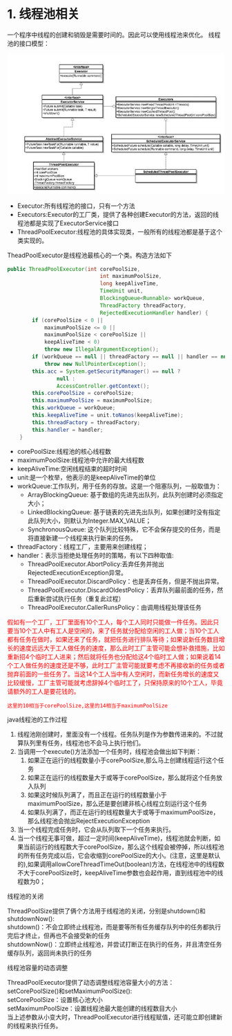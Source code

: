 # 1. 线程池相关
一个程序中线程的创建和销毁是需要时间的。因此可以使用线程池来优化。 
线程池的接口模型：

![java线程池.png](../images/java线程池.png)  

- Executor:所有线程池的接口，只有一个方法
- Executors:Executor的工厂类，提供了各种创建Executor的方法，返回的线程池都是实现了ExecutorService接口
- ThreadPoolExecutor:线程池的具体实现类，一般所有的线程池都是基于这个类实现的。

TheadPoolExecutor是线程池最核心的一个类。构造方法如下
```JAVA
public ThreadPoolExecutor(int corePoolSize,
                              int maximumPoolSize,
                              long keepAliveTime,
                              TimeUnit unit,
                              BlockingQueue<Runnable> workQueue,
                              ThreadFactory threadFactory,
                              RejectedExecutionHandler handler) {
        if (corePoolSize < 0 ||
            maximumPoolSize <= 0 ||
            maximumPoolSize < corePoolSize ||
            keepAliveTime < 0)
            throw new IllegalArgumentException();
        if (workQueue == null || threadFactory == null || handler == null)
            throw new NullPointerException();
        this.acc = System.getSecurityManager() == null ?
                null :
                AccessController.getContext();
        this.corePoolSize = corePoolSize;
        this.maximumPoolSize = maximumPoolSize;
        this.workQueue = workQueue;
        this.keepAliveTime = unit.toNanos(keepAliveTime);
        this.threadFactory = threadFactory;
        this.handler = handler;
    }
```
- corePoolSize:线程池的核心线程数
- maximumPoolSize:线程池中允许的最大线程数
- keepAliveTime:空闲线程结束的超时时间
- unit:是一个枚举，他表示的是keepAliveTime的单位
- workQueue:工作队列，用于任务的存放。这是一个阻塞队列，一般取值为：
    - ArrayBlockingQueue: 基于数组的先进先出队列，此队列创建时必须指定大小；
    - LinkedBlockingQueue: 基于链表的先进先出队列，如果创建时没有指定此队列大小，则默认为Integer.MAX_VALUE；
    - SynchronousQueue: 这个队列比较特殊，它不会保存提交的任务，而是将直接新建一个线程来执行新来的任务。
- threadFactory：线程工厂，主要用来创建线程；
- handler：表示当拒绝处理任务时的策略，有以下四种取值:
    - ThreadPoolExecutor.AbortPolicy:丢弃任务并抛出RejectedExecutionException异常。 
    - ThreadPoolExecutor.DiscardPolicy：也是丢弃任务，但是不抛出异常。 
    - ThreadPoolExecutor.DiscardOldestPolicy：丢弃队列最前面的任务，然后重新尝试执行任务（重复此过程）
    - ThreadPoolExecutor.CallerRunsPolicy：由调用线程处理该任务 

<font color="red">
    假如有一个工厂，工厂里面有10个工人，每个工人同时只能做一件任务。因此只要当10个工人中有工人是空闲的，来了任务就分配给空闲的工人做；当10个工人都有任务在做时，如果还来了任务，就把任务进行排队等待；如果说新任务数目增长的速度远远大于工人做任务的速度，那么此时工厂主管可能会想补救措施，比如重新招4个临时工人进来；然后就将任务也分配给这4个临时工人做；如果说着14个工人做任务的速度还是不够，此时工厂主管可能就要考虑不再接收新的任务或者抛弃前面的一些任务了。当这14个工人当中有人空闲时，而新任务增长的速度又比较缓慢，工厂主管可能就考虑辞掉4个临时工了，只保持原来的10个工人，毕竟请额外的工人是要花钱的。

    这里的10相当于corePoolSize,这里的14相当于maximumPoolSize
</font>

java线程池的工作过程

1. 线程池刚创建时，里面没有一个线程。任务队列是作为参数传进来的。不过就算队列里有任务，线程池也不会马上执行他们。
2. 当调用一个execute()方法添加一个任务时，线程池会做出如下判断：
    1. 如果正在运行的线程数量小于corePoolSize,那么马上创建线程运行这个任务
    2. 如果正在运行的线程数量大于或等于corePoolSize，那么就将这个任务放入队列
    3. 如果这时候队列满了，而且正在运行的线程数量小于maximumPoolSize，那么还是要创建非核心线程立刻运行这个任务
    4. 如果队列满了，而正在运行的线程数量大于或等于maximumPoolSize，那么线程池会抛出RejectExecutionException
3. 当一个线程完成任务时，它会从队列取下一个任务来执行。
4. 当一个线程无事可做，超过一定时间(keepAliveTime)，线程池就会判断，如果当前运行的线程数大于corePoolSize，那么这个线程会被停掉，所以线程池的所有任务完成以后，它会收缩到corePoolSize的大小。(注意，这里是默认的),如果调用allowCoreThreadTimeOut(boolean)方法，在线程池中的线程数不大于corePoolSize时，keepAliveTime参数也会起作用，直到线程池中的线程数为0；

线程池的关闭

ThreadPoolSize提供了俩个方法用于线程池的关闭，分别是shutdown()和shutdownNow():   
shutdown()：不会立即终止线程池，而是要等所有任务缓存队列中的任务都执行完后才终止，但再也不会接受新的任务   
shutdownNow()：立即终止线程池，并尝试打断正在执行的任务，并且清空任务缓存队列，返回尚未执行的任务

线程池容量的动态调整

ThreadPoolExecutor提供了动态调整线程池容量大小的方法：setCorePoolSize()和setMaximumPoolSize():    
setCorePoolSize：设置核心池大小   
setMaximumPoolSize：设置线程池最大能创建的线程数目大小    
当上述参数从小变大时，ThreadPoolExecutor进行线程赋值，还可能立即创建新的线程来执行任务。



